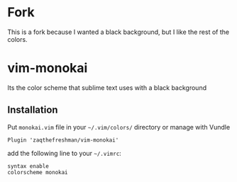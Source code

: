 # Fork
This is a fork because I wanted a black background, but I like the rest of the colors.

# vim-monokai

Its the color scheme that sublime text uses with a black background

## Installation

Put `monokai.vim` file in your `~/.vim/colors/` directory or manage with Vundle
```
Plugin 'zaqthefreshman/vim-monokai'
```

add the following line to your `~/.vimrc`:
```
syntax enable
colorscheme monokai
```
